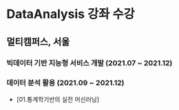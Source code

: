 # DataAnalysis 강좌 수강

## 멀티캠퍼스, 서울
### 빅데이터 기반 지능형 서비스 개발 (2021.07 ~ 2021.12)
### 데이터 분석 활용 (2021.09 ~ 2021.12)

- [01.통계학기반의 실전 머신러닝]